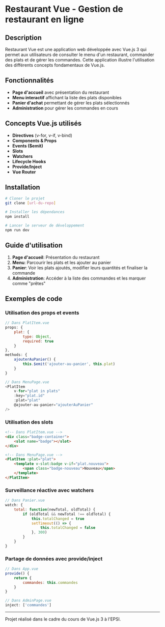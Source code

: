 # Restaurant Vue - Gestion de restaurant en ligne

## Description
Restaurant Vue est une application web développée avec Vue.js 3 qui permet aux utilisateurs de consulter le menu d'un restaurant, commander des plats et de gérer les commandes. Cette application illustre l'utilisation des différents concepts fondamentaux de Vue.js.

## Fonctionnalités
- **Page d'accueil** avec présentation du restaurant
- **Menu interactif** affichant la liste des plats disponibles
- **Panier d'achat** permettant de gérer les plats sélectionnés
- **Administration** pour gérer les commandes en cours

## Concepts Vue.js utilisés
- **Directives** (v-for, v-if, v-bind)
- **Components & Props**
- **Events ($emit)**
- **Slots**
- **Watchers**
- **Lifecycle Hooks**
- **Provide/Inject**
- **Vue Router**

## Installation
```bash
# Cloner le projet
git clone [url-du-repo]

# Installer les dépendances
npm install

# Lancer le serveur de développement
npm run dev
```

## Guide d'utilisation
1. **Page d'accueil**: Présentation du restaurant
2. **Menu**: Parcourir les plats et les ajouter au panier
3. **Panier**: Voir les plats ajoutés, modifier leurs quantités et finaliser la commande
4. **Administration**: Accéder à la liste des commandes et les marquer comme "prêtes"

## Exemples de code

### Utilisation des props et events
```javascript
// Dans PlatItem.vue
props: {
    plat: {
        type: Object,
        required: true
    }
},
methods: {
    ajouterAuPanier() {
        this.$emit('ajouter-au-panier', this.plat)
    }
}

// Dans MenuPage.vue
<PlatItem 
    v-for="plat in plats" 
    :key="plat.id" 
    :plat="plat" 
    @ajouter-au-panier="ajouterAuPanier"
/>
```

### Utilisation des slots
```html
<!-- Dans PlatItem.vue -->
<div class="badge-container">
    <slot name="badge"></slot>
</div>

<!-- Dans MenuPage.vue -->
<PlatItem :plat="plat">
    <template v-slot:badge v-if="plat.nouveau">
        <span class="badge-nouveau">Nouveau</span>
    </template>
</PlatItem>
```

### Surveillance réactive avec watchers
```javascript
// Dans Panier.vue
watch: {
    total: function(newTotal, oldTotal) {
        if (oldTotal && newTotal !== oldTotal) {
            this.totalChanged = true
            setTimeout(() => {
                this.totalChanged = false
            }, 300)
        }
    }
}
```

### Partage de données avec provide/inject
```javascript
// Dans App.vue
provide() {
    return {
        commandes: this.commandes
    }
}

// Dans AdminPage.vue
inject: ['commandes']
```



---

Projet réalisé dans le cadre du cours de Vue.js 3 à l'EPSI.
